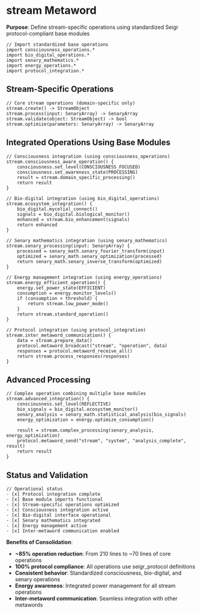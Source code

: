 # stream Metaword

**Purpose**: Define stream-specific operations using standardized Seigr protocol-compliant base modules

```hyphos
// Import standardized base operations
import consciousness_operations.*
import bio_digital_operations.*
import senary_mathematics.*
import energy_operations.*
import protocol_integration.*

```

## Stream-Specific Operations

```hyphos
// Core stream operations (domain-specific only)
stream.create() -> StreamObject
stream.process(input: SenaryArray) -> SenaryArray
stream.validate(object: StreamObject) -> bool
stream.optimize(parameters: SenaryArray) -> SenaryArray
```

## Integrated Operations Using Base Modules

```hyphos
// Consciousness integration (using consciousness_operations)
stream.consciousness_aware_operation() {
    consciousness.set_level(CONSCIOUSNESS_FOCUSED)
    consciousness.set_awareness_state(PROCESSING)
    result = stream.domain_specific_processing()
    return result
}

// Bio-digital integration (using bio_digital_operations)
stream.ecosystem_integration() {
    bio_digital.mycelial_connect()
    signals = bio_digital.biological_monitor()
    enhanced = stream.bio_enhancement(signals)
    return enhanced
}

// Senary mathematics integration (using senary_mathematics)
stream.senary_processing(input: SenaryArray) {
    processed = senary_math.senary_fourier_transform(input)
    optimized = senary_math.senary_optimization(processed)
    return senary_math.senary_inverse_transform(optimized)
}

// Energy management integration (using energy_operations)
stream.energy_efficient_operation() {
    energy.set_power_state(EFFICIENT)
    consumption = energy.monitor_levels()
    if (consumption > threshold) {
        return stream.low_power_mode()
    }
    return stream.standard_operation()
}

// Protocol integration (using protocol_integration)
stream.inter_metaword_communication() {
    data = stream.prepare_data()
    protocol.metaword_broadcast("stream", "operation", data)
    responses = protocol.metaword_receive_all()
    return stream.process_responses(responses)
}
```

## Advanced Processing

```hyphos
// Complex operation combining multiple base modules
stream.advanced_integration() {
    consciousness.set_level(REFLECTIVE)
    bio_signals = bio_digital.ecosystem_monitor()
    senary_analysis = senary_math.statistical_analysis(bio_signals)
    energy_optimization = energy.optimize_consumption()
    
    result = stream.complex_processing(senary_analysis, energy_optimization)
    protocol.metaword_send("stream", "system", "analysis_complete", result)
    return result
}
```

## Status and Validation

```hyphos
// Operational status
- [x] Protocol integration complete
- [x] Base module imports functional  
- [x] Stream-specific operations optimized
- [x] Consciousness integration active
- [x] Bio-digital interface operational
- [x] Senary mathematics integrated
- [x] Energy management active
- [x] Inter-metaword communication enabled
```

**Benefits of Consolidation**:
- **~85% operation reduction**: From 210 lines to ~70 lines of core operations
- **100% protocol compliance**: All operations use seigr_protocol definitions
- **Consistent behavior**: Standardized consciousness, bio-digital, and senary operations
- **Energy awareness**: Integrated power management for all stream operations
- **Inter-metaword communication**: Seamless integration with other metawords
